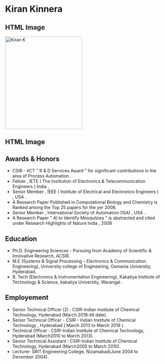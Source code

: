 # Kiran Kinnera 
<html>
<body>
<style> 
   background-image: url('[url](https://www.quantamagazine.org/artificial-neural-nets-finally-yield-clues-to-how-brains-learn-20210218/)')|none|initial|inherit;
</style>


<h2>HTML Image</h2>
<img src="https://lh6.googleusercontent.com/912NazC54om-dq33ZEclKS--3Fz9dAYeTxWB4Pv-OggVsLPciVBlElKAU8kRSPNLTpJSIixPLkccvrI2PtdDjkJ9n-p5Pfzj_SVZZgg6x9RNKyGDKjSheySVdh1vWB3Hbg=w1280" alt="Kiran K" width="250" height="300"><h2>HTML Image</h2>


<h2> Awards & Honors </h2>
<ul>
<li>CSIR - IICT " R & D Services Award "  for significant contributions in the area of Process Automation .
<li>Fellow , IETE ( The Institution of Electronics & Telecommunication Engineers ) India ,  
<li>Senior Member , IEEE ( Institute of Electrical and Electronics Engineers  ) , USA . 
<li>A Research Paper Published in Computational Biology and Chemistry is Ranked among the Top 25 papers for the yer 2008.
<li>Senior Member , International Society of Automation (ISA) , USA .
<li>A Research Paper " AI to Identify Mosquitoes " is abstracted and cited under Research Highlights of Nature India , 2008
</ul>

<h2> Education </h2>
<ul>
<li>Ph.D.  Engineering Sciences - Pursuing from Academy of Scientific & Innovative Research, ACSIR.   
<li>M.E (Systems & Signal Processing – Electronics & Communication Engineering), University college of Engineering, Osmania University, Hyderabad.    
<li>B. Tech (Electronics & Instrumentation Engineering), Kakatiya Institute of Technology & Science, kakatiya University, Warangal .

</ul>


<h2>Employement</h2>
<ul>
<li>Senior Technical Officer (2) : CSIR-Indian Institute of Chemical Technology, Hyderabad (March 2018-till date).
<li>Senior Technical Officer - CSIR - Indian Institute of Chemical Technology , Hyderabad ( March 2013 to March 2018 ) .
<li>Technical Officer : CSIR-Indian Institute of Chemical Technology, Hyderabad (March2010 to March 2013).
<li>Senior Technical Assistant : CSIR-Indian Institute of Chemical Technology, Hyderabad (March2005 to March 2010).
<li>Lecturer: SRIT Engineering College, Nizamabad(June 2004 to December 2004).  

</ul>
</body>
</html>
